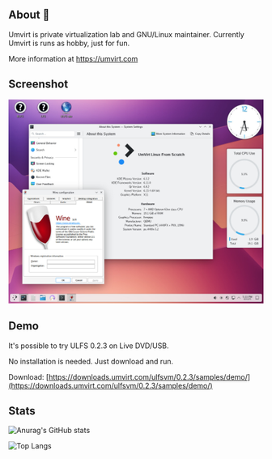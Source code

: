 ## About 👋

Umvirt is private virtualization lab and GNU/Linux maintainer. Currently Umvirt is runs as hobby, just for fun.

More information at https://umvirt.com

## Screenshot

![livedvd](livedvd.jpg)

## Demo

It's possible to try ULFS 0.2.3 on Live DVD/USB.

No installation is needed. Just download and run.

Download: [https://downloads.umvirt.com/ulfsvm/0.2.3/samples/demo/](https://downloads.umvirt.com/ulfsvm/0.2.3/samples/demo/)

## Stats

![Anurag's GitHub stats](https://github-readme-stats.vercel.app/api?username=umvirt&show_icons=true&theme=transparent&hide_title=true)

![Top Langs](https://github-readme-stats.vercel.app/api/top-langs/?username=umvirt&hide_progress=true&layout=pie)

<!--
**umvirt/umvirt** is a ✨ _special_ ✨ repository because its `README.md` (this file) appears on your GitHub profile.

Here are some ideas to get you started:

- 🔭 I’m currently working on ...
- 🌱 I’m currently learning ...
- 👯 I’m looking to collaborate on ...
- 🤔 I’m looking for help with ...
- 💬 Ask me about ...
- 📫 How to reach me: ...
- 😄 Pronouns: ...
- ⚡ Fun fact: ...
-->
